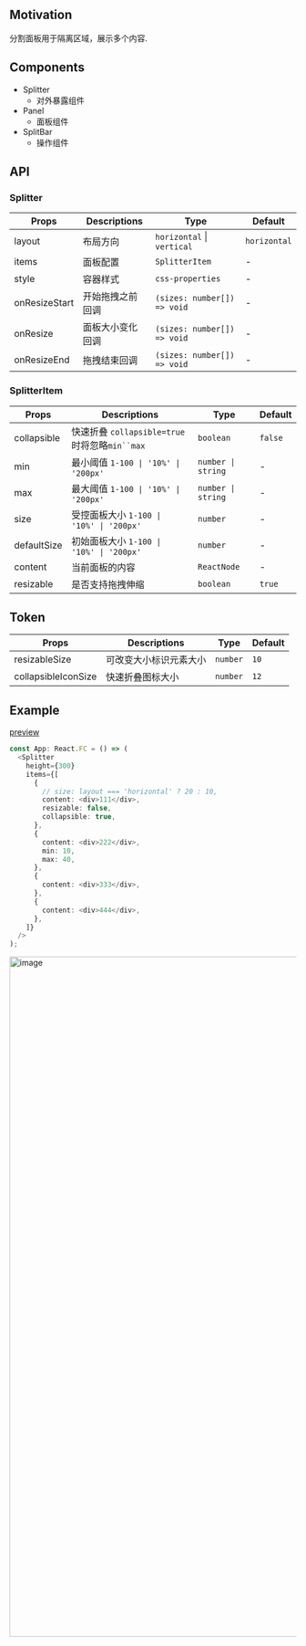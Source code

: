 ## Motivation

分割面板用于隔离区域，展示多个内容.

## Components

- Splitter
  - 对外暴露组件
- Panel
  - 面板组件
- SplitBar
  - 操作组件

## API

### Splitter

| Props         | Descriptions     | Type                        | Default      |
| ------------- | ---------------- | --------------------------- | ------------ |
| layout        | 布局方向         | `horizontal` \| `vertical`  | `horizontal` |
| items         | 面板配置         | `SplitterItem`              | -            |
| style         | 容器样式         | `css-properties`            | -            |
| onResizeStart | 开始拖拽之前回调 | `(sizes: number[]) => void` | -            |
| onResize      | 面板大小变化回调 | `(sizes: number[]) => void` | -            |
| onResizeEnd   | 拖拽结束回调     | `(sizes: number[]) => void` | -            |

### SplitterItem

| Props       | Descriptions                                  | Type               | Default |
| ----------- | --------------------------------------------- | ------------------ | ------- |
| collapsible | 快速折叠 `collapsible=true`时将忽略`min``max` | `boolean`          | `false` |
| min         | 最小阈值 `1-100 \| '10%' \| '200px'`          | `number \| string` | -       |
| max         | 最大阈值 `1-100 \| '10%' \| '200px'`          | `number \| string` | -       |
| size        | 受控面板大小 `1-100 \| '10%' \| '200px'`      | `number`           | -       |
| defaultSize | 初始面板大小 `1-100 \| '10%' \| '200px'`      | `number`           | -       |
| content     | 当前面板的内容                                | `ReactNode`        | -       |
| resizable   | 是否支持拖拽伸缩                              | `boolean`          | `true`  |

## Token

| Props               | Descriptions           | Type     | Default |
| ------------------- | ---------------------- | -------- | ------- |
| resizableSize       | 可改变大小标识元素大小 | `number` | `10`    |
| collapsibleIconSize | 快速折叠图标大小       | `number` | `12`    |

## Example

[preview](https://github.com/ant-design/ant-design/pull/50038#issuecomment-2246752430)

```ts
const App: React.FC = () => (
  <Splitter
    height={300}
    items={[
      {
        // size: layout === 'horizontal' ? 20 : 10,
        content: <div>111</div>,
        resizable: false,
        collapsible: true,
      },
      {
        content: <div>222</div>,
        min: 10,
        max: 40,
      },
      {
        content: <div>333</div>,
      },
      {
        content: <div>444</div>,
      },
    ]}
  />
);
```

<img width="1192" alt="image" src="https://github.com/user-attachments/assets/17da525c-77f9-4856-a190-a207f3670ec6">
